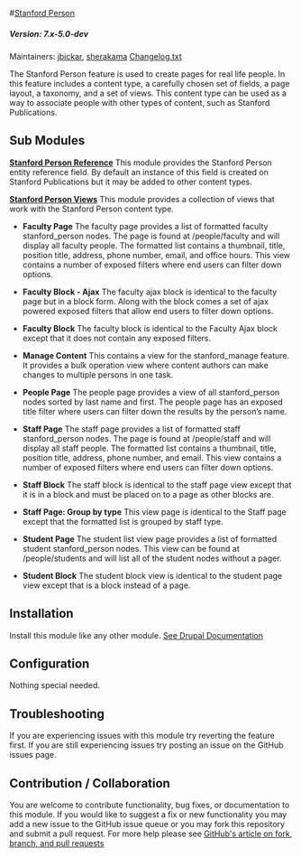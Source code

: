 #[Stanford Person](https://github.com/SU-SWS/stanford_person)
##### Version: 7.x-5.0-dev

Maintainers: [jbickar](https://github.com/jbickar), [sherakama](https://github.com/sherakama)
[Changelog.txt](CHANGELOG.txt)

The Stanford Person feature is used to create pages for real life people. In this feature includes a content type, a carefully chosen set of fields, a page layout, a taxonomy, and a set of views. This content type can be used as a way to associate people with other types of content, such as Stanford Publications.


Sub Modules
---

**[Stanford Person Reference]()**
This module provides the Stanford Person entity reference field. By default an instance of this field is created on Stanford Publications but it may be added to other content types.

**[Stanford Person Views]()**
This module provides a collection of views that work with the Stanford Person content type.

* **Faculty Page**
The faculty page provides a list of formatted faculty stanford_person nodes. The page is found at /people/faculty and will display all faculty people. The formatted list contains a thumbnail, title, position title, address, phone number, email, and office hours. This view contains a number of exposed filters where end users can filter down options.

* **Faculty Block - Ajax**
The faculty ajax block is identical to the faculty page but in a block form. Along with the block comes a set of ajax powered exposed filters that allow end users to filter down options.

* **Faculty Block**
The faculty block is identical to the Faculty Ajax block except that it does not contain any exposed filters.

* **Manage Content**
This contains a view for the stanford_manage feature. It provides a bulk operation view where content authors can make changes to multiple persons in one task.

* **People Page**
The people page provides a view of all stanford_person nodes sorted by last name and first. The people page has an exposed title filter where users can filter down the results by the person’s name.

* **Staff Page**
The staff page provides a list of formatted staff stanford_person nodes. The page is found at /people/staff and will display all staff people. The formatted list contains a thumbnail, title, position title, address, phone number, and email. This view contains a number of exposed filters where end users can filter down options.

* **Staff Block**
The staff block is identical to the staff page view except that it is in a block and must be placed on to a page as other blocks are.

* **Staff Page: Group by type**
This view page is identical to the Staff page except that the formatted list is grouped by staff type.

* **Student Page**
The student list view page provides a list of formatted student stanford_person nodes. This view can be found at /people/students and will list all of the student nodes without a pager.

* **Student Block**
The student block view is identical to the student page view except that is a block instead of a page.

Installation
---

Install this module like any other module. [See Drupal Documentation](https://drupal.org/documentation/install/modules-themes/modules-7)

Configuration
---

Nothing special needed.

Troubleshooting
---

If you are experiencing issues with this module try reverting the feature first. If you are still experiencing issues try posting an issue on the GitHub issues page.

Contribution / Collaboration
---

You are welcome to contribute functionality, bug fixes, or documentation to this module. If you would like to suggest a fix or new functionality you may add a new issue to the GitHub issue queue or you may fork this repository and submit a pull request. For more help please see [GitHub's article on fork, branch, and pull requests](https://help.github.com/articles/using-pull-requests)

